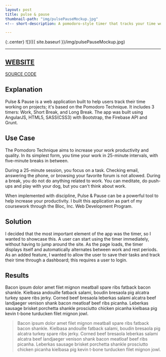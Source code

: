 ```yaml
---
layout: post
title: pulse & pause
thumbnail-path: "img/pulsePauseMockup.jpg"
<!-- short-description: A pomodoro-style timer that tracks your time working (pulsing) & breaking (pausing). --> 

---
```


{:.center}
![]({{ site.baseurl }}/img/pulsePauseMockup.jpg)

---
[WEBSITE](http://pulse-and-pause.herokuapp.com/ "Website")
---
[SOURCE CODE](https://github.com/jessappeldoorn/pulse-and-pause "Code")

## Explanation

Pulse & Pause is a web application built to help users track their time working on projects; it's based on the Pomodoro Technique. It includes 3 timers: Work, Short Break, and Long Break. The app was built using AngularJS, HTML5, SASS(CSS3) with Bootstrap, the Firebase API and Grunt.

## Use Case

The Pomodoro Technique aims to increase your work productivity and quality. In its simplest form, you time your work in 25-minute intervals, with five-minute breaks in between.

During a 25-minute session, you focus on a task. Checking email, answering the phone, or browsing your favorite forum is not allowed. During a break, you do not do anything related to work. You can meditate, do push-ups and play with your dog, but you can't think about work.

When implemented with discipline, Pulse & Pause can be a powerful tool to help increase your productivity. I built this application as part of my coursework through the Bloc, Inc. Web Development Program.

## Solution

I decided that the most important element of the app was the timer, so I wanted to showcase this. A user can start using the timer immediately, without having to jump around the site.  As the page loads, the timer displays itself and automatically alternates between work and rest periods. As an added feature, I wanted to allow the user to save their tasks and track their time through a dashboard; this requires a user to login.   

## Results

Bacon ipsum dolor amet filet mignon meatball spare ribs fatback bacon shankle. Kielbasa andouille fatback salami, boudin bresaola pig alcatra turkey spare ribs jerky. Corned beef bresaola leberkas salami alcatra beef landjaeger venison shank bacon meatloaf beef ribs picanha. Leberkas sausage brisket porchetta shankle prosciutto chicken picanha kielbasa pig kevin t-bone turducken filet mignon jowl.

> Bacon ipsum dolor amet filet mignon meatball spare ribs fatback bacon shankle. Kielbasa andouille fatback salami, boudin bresaola pig alcatra turkey spare ribs jerky. Corned beef bresaola leberkas salami alcatra beef landjaeger venison shank bacon meatloaf beef ribs picanha. Leberkas sausage brisket porchetta shankle prosciutto chicken picanha kielbasa pig kevin t-bone turducken filet mignon jowl.


  

